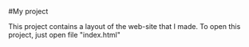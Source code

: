 #My project 

This project contains a layout of the web-site that I made.
To open this project, just open file "index.html"
 
